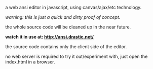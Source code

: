 a web ansi editor in javascript, using canvas/ajax/etc technology.


_warning: this is just a quick and dirty proof of concept._

the whole source code will be cleaned up in the near future.

**watch it in use at: http://ansi.drastic.net/**


the source code contains only the client side of the editor.

no web server is required to try it out/experiment with, just open the index.html in a browser.